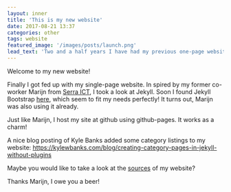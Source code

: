 ```yaml
---
layout: inner
title: 'This is my new website'
date: 2017-08-21 13:37
categories: other
tags: website
featured_image: '/images/posts/launch.png'
lead_text: 'Two and a half years I have had my previous one-page website. Now finally got enough inspiration to create something decent.'
---
```


Welcome to my new website!

Finally I got fed up with my single-page website. In spired by my former co-worker Marijn from [Serra ICT](http://www.serraict.com/), I took a look at Jekyll. Soon I found Jekyll Bootstrap [here](https://github.com/scotch-io/scotch-io.github.io), which seem to fit my needs perfectly! It turns out, Marijn was also using it already.

Just like Marijn, I host my site at github using github-pages. It works as a charm!

A nice blog posting of Kyle Banks added some category listings to my website: 
<https://kylewbanks.com/blog/creating-category-pages-in-jekyll-without-plugins>

Maybe you would like to take a look at the [sources](https://github.com/jkeuper/jkeuper.github.io) of my website?

Thanks Marijn, I owe you a beer!